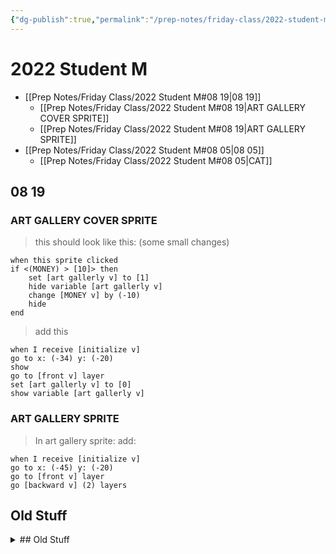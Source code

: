 ```yaml
---
{"dg-publish":true,"permalink":"/prep-notes/friday-class/2022-student-m/","dgHomeLink":true,"dgPassFrontmatter":false}
---
```



# 2022 Student M

- [[Prep Notes/Friday Class/2022 Student M#08 19|08 19]]
	- [[Prep Notes/Friday Class/2022 Student M#08 19|ART GALLERY COVER SPRITE]]
	- [[Prep Notes/Friday Class/2022 Student M#08 19|ART GALLERY SPRITE]]
- [[Prep Notes/Friday Class/2022 Student M#08 05|08 05]]
	- [[Prep Notes/Friday Class/2022 Student M#08 05|CAT]]


<div class="blocks">

## 08 19

### ART GALLERY COVER SPRITE

> this should look like this: (some small changes)

```
when this sprite clicked
if <(MONEY) > [10]> then
    set [art gallerly v] to [1]
    hide variable [art gallerly v]
    change [MONEY v] by (-10)
    hide
end
```

> add this

```
when I receive [initialize v]
go to x: (-34) y: (-20)
show
go to [front v] layer
set [art gallerly v] to [0]
show variable [art gallerly v]
```

### ART GALLERY SPRITE

> In art gallery sprite:
> add:

``` 
when I receive [initialize v]
go to x: (-45) y: (-20)
go to [front v] layer
go [backward v] (2) layers
```

## Old Stuff
<details>Old stuff
<summary>## Old Stuff</summary>

## 08 05

### CAT SPRITE

>fix the no room available go back at the bottom,
it belongs in the classroom open else area.

>add a delete this clone on the end of 
``` 
define no room available go back
/* ... {stuff, then}
delete this clone
```


> WRITE the get money, go to and leave art gallery code
while changing the variable names

>INITIALIZE all the MAX and OCCUPANTS VARIABLES
for example

``` 
set (OCCUPANTS ART GALLERY) to (0)
```

> Change 

``` 
set (which room to go to) to (pick random (1) to (2))
```
> to
``` 
set (which room to go to) to (pick random (1) to (3))
```
...




```

### CLASSROOM COVER > ART GALLERY COVER

```
we have to finish setting this up
AFTER
if <(MONEY) > 10> then
ADD
set (CLASSROOM OPEN) to (1)


After than, COPY all the code to the art gallery cover, 
but CHANGE the variables and positions
```

### CLASSROOM > ART GALLERY

```
COPY the classroom code to the Art Gallery, 
but CHANGE variables and positions
```


</details>

</div>